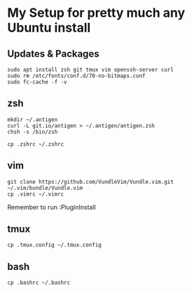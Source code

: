 # My Setup for pretty much any Ubuntu install

## Updates & Packages

    sudo apt install zsh git tmux vim openssh-server curl
    sudo rm /etc/fonts/conf.d/70-no-bitmaps.conf
    sudo fc-cache -f -v


## zsh

    mkdir ~/.antigen
    curl -L git.io/antigen > ~/.antigen/antigen.zsh
    chsh -s /bin/zsh

    cp .zshrc ~/.zshrc

## vim
    git clone https://github.com/VundleVim/Vundle.vim.git ~/.vim/bundle/Vundle.vim
    cp .vimrc ~/.vimrc

Remember to run :PluginInstall


## tmux
    cp .tmux.config ~/.tmux.config

## bash
    cp .bashrc ~/.bashrc
